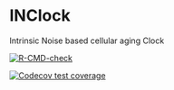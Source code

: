 # INClock
 Intrinsic Noise based cellular aging Clock
 
<!-- badges: start -->
  [![R-CMD-check](https://github.com/EddieYang1222/INClock/actions/workflows/R-CMD-check.yaml/badge.svg)](https://github.com/EddieYang1222/INClock/actions/workflows/R-CMD-check.yaml)
<!-- badges: end -->

<!-- badges: start -->
  [![Codecov test coverage](https://codecov.io/gh/EddieYang1222/INClock/graph/badge.svg)](https://app.codecov.io/gh/EddieYang1222/INClock)
<!-- badges: end --> 
